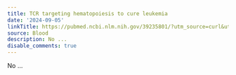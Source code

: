 ```yaml
---
title: TCR targeting hematopoiesis to cure leukemia
date: '2024-09-05'
linkTitle: https://pubmed.ncbi.nlm.nih.gov/39235801/?utm_source=curl&utm_medium=rss&utm_campaign=journals&utm_content=7603509&fc=None&ff=20240905183041&v=2.18.0.post9+e462414
source: Blood
description: No ...
disable_comments: true
---
```

No ...